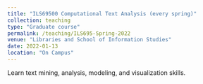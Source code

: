 ```yaml
---
title: "ILS69500 Computational Text Analysis (every spring)"
collection: teaching
type: "Graduate course"
permalink: /teaching/ILS695-Spring-2022
venue: "Libraries and School of Information Studies"
date: 2022-01-13
location: "On Campus"
---
```


Learn text mining, analysis, modeling, and visualization skills.


